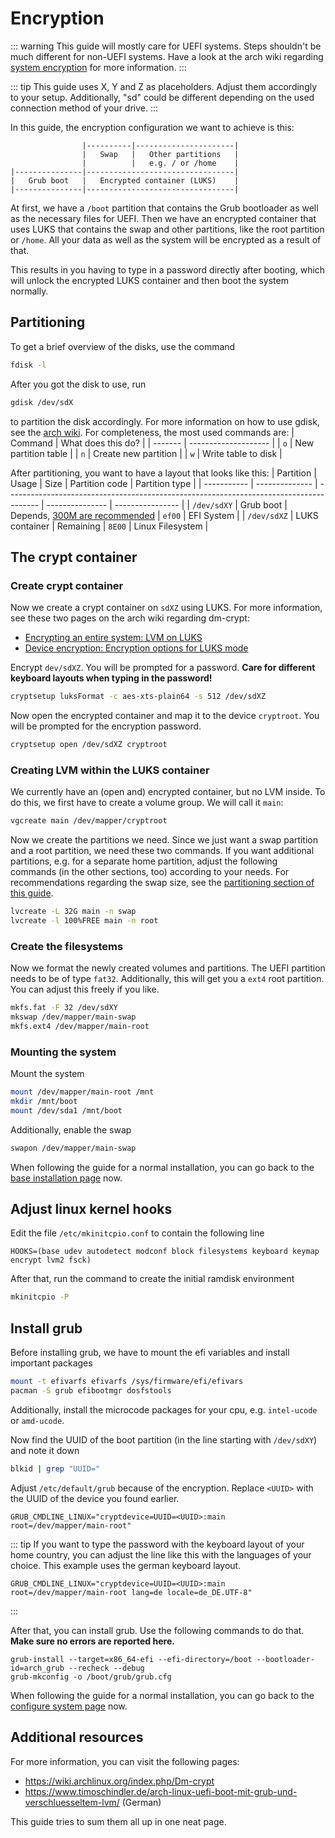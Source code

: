 # Encryption

::: warning
This guide will mostly care for UEFI systems. Steps shouldn't be much different for non-UEFI systems. Have a look at the
arch wiki regarding [system encryption](https://wiki.archlinux.org/index.php/Dm-crypt) for more information.
:::

::: tip
This guide uses X, Y and Z as placeholders. Adjust them accordingly to your setup. Additionally, "sd" could be different depending
on the used connection method of your drive.
:::

In this guide, the encryption configuration we want to achieve is this:

```
                |----------|----------------------|
                |   Swap   |   Other partitions   |
                |          |   e.g. / or /home    |
|---------------|---------------------------------|
|   Grub boot   |   Encrypted container (LUKS)    |
|---------------|---------------------------------|
```

At first, we have a `/boot` partition that contains the Grub bootloader as well as the necessary files for UEFI.
Then we have an encrypted container that uses LUKS that contains the swap and other partitions, like the root partition or `/home`.
All your data as well as the system will be encrypted as a result of that.

This results in you having to type in a password directly after booting, which will unlock the encrypted LUKS container and then boot
the system normally.

## Partitioning

To get a brief overview of the disks, use the command

```bash
fdisk -l
```

After you got the disk to use, run

```bash
gdisk /dev/sdX
```

to partition the disk accordingly. For more information on how to use gdisk, see the [arch wiki](https://wiki.archlinux.org/index.php/GPT_fdisk).
For completeness, the most used commands are:
| Command | What does this do? |
| ------- | -------------------- |
| `o` | New partition table |
| `n` | Create new partition |
| `w` | Write table to disk |

After partitioning, you want to have a layout that looks like this:
| Partition | Usage | Size | Partition code | Partition type |
| ----------- | -------------- | -------------------------------------------------------------------------------------- | --------------- | ---------------- |
| `/dev/sdXY` | Grub boot | Depends, [300M are recommended](/installation/partitioning-formatting.html#efi-system) | `ef00` | EFI System |
| `/dev/sdXZ` | LUKS container | Remaining | `8E00` | Linux Filesystem |

## The crypt container

### Create crypt container

Now we create a crypt container on `sdXZ` using LUKS. For more information, see these two pages on the arch wiki regarding dm-crypt:

- [Encrypting an entire system: LVM on LUKS](https://wiki.archlinux.org/index.php/Dm-crypt/Encrypting_an_entire_system#LVM_on_LUKS)
- [Device encryption: Encryption options for LUKS mode](https://wiki.archlinux.org/index.php/Dm-crypt/Device_encryption#Encryption_options_for_LUKS_mode)

Encrypt `dev/sdXZ`. You will be prompted for a password. **Care for different keyboard layouts when typing in the password!**

```bash
cryptsetup luksFormat -c aes-xts-plain64 -s 512 /dev/sdXZ
```

Now open the encrypted container and map it to the device `cryptroot`. You will be prompted for the encryption password.

```bash
cryptsetup open /dev/sdXZ cryptroot
```

### Creating LVM within the LUKS container

We currently have an (open and) encrypted container, but no LVM inside. To do this, we first have to create a volume group.
We will call it `main`:

```bash
vgcreate main /dev/mapper/cryptroot
```

Now we create the partitions we need. Since we just want a swap partition and a root partition, we need these two commands. If you want
additional partitions, e.g. for a separate home partition, adjust the following commands (in the other sections, too) according to your
needs. For recommendations regarding the swap size, see the [partitioning section of this guide](/installation/partitioning-formatting.html#swap).

```bash
lvcreate -L 32G main -n swap
lvcreate -l 100%FREE main -n root
```

### Create the filesystems

Now we format the newly created volumes and partitions. The UEFI partition needs to be of type `fat32`. Additionally, this will get you
a `ext4` root partition. You can adjust this freely if you like.

```bash
mkfs.fat -F 32 /dev/sdXY
mkswap /dev/mapper/main-swap
mkfs.ext4 /dev/mapper/main-root
```

### Mounting the system

Mount the system

```bash
mount /dev/mapper/main-root /mnt
mkdir /mnt/boot
mount /dev/sda1 /mnt/boot
```

Additionally, enable the swap

```bash
swapon /dev/mapper/main-swap
```

When following the guide for a normal installation, you can go back to the [base installation page](/installation/base-installation.html) now.

## Adjust linux kernel hooks

Edit the file `/etc/mkinitcpio.conf` to contain the following line

```
HOOKS=(base udev autodetect modconf block filesystems keyboard keymap encrypt lvm2 fsck)
```

After that, run the command to create the initial ramdisk environment

```bash
mkinitcpio -P
```

## Install grub

Before installing grub, we have to mount the efi variables and install important packages

```bash
mount -t efivarfs efivarfs /sys/firmware/efi/efivars
pacman -S grub efibootmgr dosfstools
```

Additionally, install the microcode packages for your cpu, e.g. `intel-ucode` or `amd-ucode`.

Now find the UUID of the boot partition (in the line starting with `/dev/sdXY`) and note it down

```bash
blkid | grep "UUID="
```

Adjust `/etc/default/grub` because of the encryption. Replace `<UUID>` with the UUID of the device you found earlier.

```
GRUB_CMDLINE_LINUX="cryptdevice=UUID=<UUID>:main root=/dev/mapper/main-root"
```

::: tip
If you want to type the password with the keyboard layout of your home country, you can adjust the line like this with
the languages of your choice. This example uses the german keyboard layout.

```
GRUB_CMDLINE_LINUX="cryptdevice=UUID=<UUID>:main root=/dev/mapper/main-root lang=de locale=de_DE.UTF-8"
```

:::

After that, you can install grub. Use the following commands to do that. **Make sure no errors are reported here.**

```
grub-install --target=x86_64-efi --efi-directory=/boot --bootloader-id=arch_grub --recheck --debug
grub-mkconfig -o /boot/grub/grub.cfg
```

When following the guide for a normal installation, you can go back to the [configure system page](/installation/configure-system.html) now.

## Additional resources

For more information, you can visit the following pages:

- <https://wiki.archlinux.org/index.php/Dm-crypt>
- <https://www.timoschindler.de/arch-linux-uefi-boot-mit-grub-und-verschluesseltem-lvm/> (German)

This guide tries to sum them all up in one neat page.
